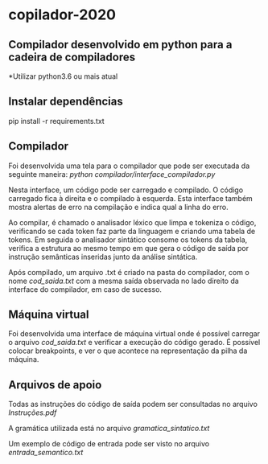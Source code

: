 # copilador-2020
## Compilador desenvolvido em python para a cadeira de compiladores

*Utilizar python3.6 ou mais atual

## Instalar dependências
pip install -r requirements.txt

## Compilador
Foi desenvolvida uma tela para o compilador que pode ser executada da seguinte maneira:
*python compilador/interface_compilador.py*

Nesta interface, um código pode ser carregado e compilado. O código carregado fica à direita e o compilado à esquerda. Esta interface também mostra alertas de erro na compilação e indica qual a linha do erro.

Ao compilar, é chamado o analisador léxico que limpa e tokeniza o código, verificando se cada token faz parte da linguagem e criando uma tabela de tokens.
Em seguida o analisador sintático consome os tokens da tabela, verifica a estrutura ao mesmo tempo em que gera o código de saída por instrução semânticas inseridas junto da análise sintática.

Após compilado, um arquivo .txt é criado na pasta do compilador, com o nome *cod_saida.txt* com a mesma saída observada no lado direito da interface do compilador, em caso de sucesso.

## Máquina virtual
Foi desenvolvida uma interface de máquina virtual onde é possível carregar o arquivo *cod_saida.txt* e verificar a execução do código gerado. É possível colocar breakpoints, e ver o que acontece na representação da pilha da máquina.

## Arquivos de apoio

Todas as instruções do código de saída podem ser consultadas no arquivo *Instruções.pdf*

A gramática utilizada está no arquivo *gramatica_sintatico.txt*

Um exemplo de código de entrada pode ser visto no arquivo *entrada_semantico.txt*


